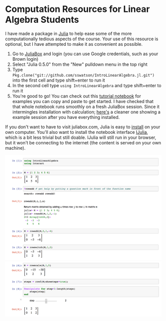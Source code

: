 # Computation Resources for Linear Algebra Students

I have made a package in [Julia](http://julialang.org) to help ease some of the more computationally tedious aspects of the course. Your use of this resource is optional, but I have attempted to make it as convenient as possible.

1.  Go to [JuliaBox](http://juliabox.com) and login (you can use Google credentials, such as your Brown login)
2.  Select "Julia 0.5.0" from the "New" pulldown menu in the top right
3.  Type `Pkg.clone("git://github.com/sswatson/IntroLinearAlgebra.jl.git")` into the first cell and type shift+enter to run it
4.  In the second cell type `using IntroLinearAlgebra` and type shift+enter to run it
5.  You're good to go! You can check out this [tutorial notebook](IntroLinearAlgebra_Tutorial.html) for examples you can copy and paste to get started. I have checked that that whole notebook runs smoothly on a fresh JuliaBox session. Since it intermingles installation with calculation; [here's](IntroLinearAlgebra_Example.html) a cleaner one showing a example session after you have everything installed.

If you don't want to have to visit juliabox.com, Julia is easy to [install](http://julialang.org/downloads/) on your own computer. You'll also want to install the notebook interface [IJulia](https://github.com/JuliaLang/IJulia.jl), which is a bit less trivial but still doable. IJulia will still run in your browser, but it won't be connecting to the internet (the content is served on your own machine).

<center>
<img src="images/julia1.png" style="width:600px">
<img src="images/julia2.png" style="width:600px">
</center>


